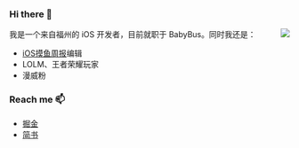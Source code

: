 
### Hi there 👋

<img align="right" src="https://github-readme-stats.vercel.app/api?username=teney97&&show_icons=true&theme=github_dark" />


我是一个来自福州的 iOS 开发者，目前就职于 BabyBus。同时我还是：

- [iOS摸鱼周报](https://github.com/zhangferry/iOSWeeklyLearning)编辑
- LOLM、王者荣耀玩家
- 漫威粉

<!--
**teney97/teney97** is a ✨ _special_ ✨ repository because its `README.md` (this file) appears on your GitHub profile.

Here are some ideas to get you started:

- 🔭 I’m currently working on ...
- 🌱 I’m currently learning ...
- 👯 I’m looking to collaborate on ...
- 🤔 I’m looking for help with ...
- 💬 Ask me about ...
- 📫 How to reach me: ...
- 😄 Pronouns: ...
- ⚡ Fun fact: ...
-->


### Reach me 📫

- [掘金](https://juejin.cn/user/782508012091645/posts)
- [简书](https://www.jianshu.com/u/7c0b405b4b46)

